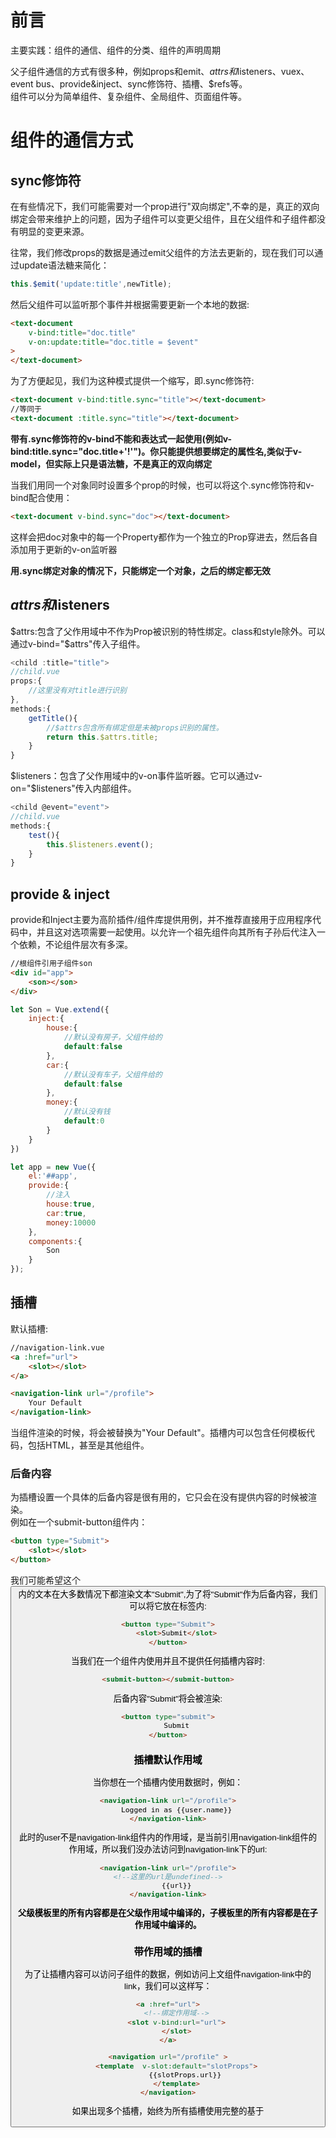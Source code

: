 # 前言
主要实践：组件的通信、组件的分类、组件的声明周期

父子组件通信的方式有很多种，例如props和emit、$attrs和$listeners、vuex、event bus、provide&inject、sync修饰符、插槽、$refs等。  
组件可以分为简单组件、复杂组件、全局组件、页面组件等。  

# 组件的通信方式
## sync修饰符 
在有些情况下，我们可能需要对一个prop进行"双向绑定",不幸的是，真正的双向绑定会带来维护上的问题，因为子组件可以变更父组件，且在父组件和子组件都没有明显的变更来源。

往常，我们修改props的数据是通过emit父组件的方法去更新的，现在我们可以通过update语法糖来简化：
```javascript
this.$emit('update:title',newTitle);
```
然后父组件可以监听那个事件并根据需要更新一个本地的数据:
```html
<text-document
    v-bind:title="doc.title"
    v-on:update:title="doc.title = $event"
>
</text-document>
```
为了方便起见，我们为这种模式提供一个缩写，即.sync修饰符:
```html
<text-document v-bind:title.sync="title"></text-document>
//等同于
<text-document :title.sync="title"></text-document>
```
**带有.sync修饰符的v-bind不能和表达式一起使用(例如v-bind:title.sync="doc.title+'!'")。你只能提供想要绑定的属性名,类似于v-model，但实际上只是语法糖，不是真正的双向绑定**

当我们用同一个对象同时设置多个prop的时候，也可以将这个.sync修饰符和v-bind配合使用：
```html
<text-document v-bind.sync="doc"></text-document>
```
这样会把doc对象中的每一个Property都作为一个独立的Prop穿进去，然后各自添加用于更新的v-on监听器

**用.sync绑定对象的情况下，只能绑定一个对象，之后的绑定都无效**

## $attrs和$listeners
$attrs:包含了父作用域中不作为Prop被识别的特性绑定。class和style除外。可以通过v-bind="$attrs"传入子组件。
```javascript
<child :title="title">
//child.vue
props:{
    //这里没有对title进行识别
},
methods:{
    getTitle(){
        //$attrs包含所有绑定但是未被props识别的属性。
        return this.$attrs.title;
    }
}
```
$listeners：包含了父作用域中的v-on事件监听器。它可以通过v-on="$listeners"传入内部组件。
```javascript
<child @event="event">
//child.vue
methods:{
    test(){
        this.$listeners.event();
    }
}

```

## provide & inject
provide和Inject主要为高阶插件/组件库提供用例，并不推荐直接用于应用程序代码中，并且这对选项需要一起使用。以允许一个祖先组件向其所有子孙后代注入一个依赖，不论组件层次有多深。
```html
//根组件引用子组件son
<div id="app">
    <son></son>
</div>
```
```javascript
let Son = Vue.extend({
    inject:{
        house:{
            //默认没有房子，父组件给的
            default:false
        },
        car:{
            //默认没有车子，父组件给的
            default:false
        },
        money:{
            //默认没有钱
            default:0
        }
    }
})

let app = new Vue({
    el:'##app',
    provide:{
        //注入
        house:true,
        car:true,
        money:10000
    },
    components:{
        Son
    }
});


```

## 插槽
默认插槽:
```html
//navigation-link.vue
<a :href="url">
    <slot></slot>
</a>
```
```html
<navigation-link url="/profile">
    Your Default
</navigation-link>
```
当组件渲染的时候，<slot>将会被替换为"Your Default"。插槽内可以包含任何模板代码，包括HTML，甚至是其他组件。

### 后备内容
为插槽设置一个具体的后备内容是很有用的，它只会在没有提供内容的时候被渲染。  
例如在一个submit-button组件内：
```html
<button type="Submit">
    <slot></slot>
</button>
```
我们可能希望这个<button>内的文本在大多数情况下都渲染文本"Submit",为了将"Submit"作为后备内容，我们可以将它放在<slot>标签内:
```html
<button type="Submit">
    <slot>Submit</slot>
</button>
```
当我们在一个组件内使用<submit-button>并且不提供任何插槽内容时:
```html
<submit-button></submit-button>
```
后备内容"Submit"将会被渲染:
```html
<button type="submit">
    Submit
</button>
```

### 插槽默认作用域
当你想在一个插槽内使用数据时，例如：
```html
<navigation-link url="/profile">
    Logged in as {{user.name}}
</navigation-link>
```
此时的user不是navigation-link组件内的作用域，是当前引用navigation-link组件的作用域，所以我们没办法访问到navigation-link下的url:
```html
<navigation-link url="/profile">
<!--这里的url是undefined-->
    {{url}}
</navigation-link>
```
**父级模板里的所有内容都是在父级作用域中编译的，子模板里的所有内容都是在子作用域中编译的。**

### 带作用域的插槽
为了让插槽内容可以访问子组件的数据，例如访问上文组件navigation-link中的link，我们可以这样写：
```html
<a :href="url">
    <!--绑定作用域-->
    <slot v-bind:url="url">
    </slot>
</a>
```
```html
<navigation url="/profile" >
    <template  v-slot:default="slotProps">
        {{slotProps.url}}
    </template>
</navigation>
```
如果出现多个插槽，始终为所有插槽使用完整的基于<template>语法：
```html
<current-user>
    <template v-slot:default="slotProps">
        {{slotProps.user.firstName}}
    </template>
    <template v-slot:other="otherSlotProps"> 
    </template>
</current-user>
```

### 解构插槽prop
我们还可以解构插槽的Prop
```html
//假设current-user的默认插槽绑定了user
<current-user v-slot="{ user }">
    {{user.firstName}}
</curent-user>
```
我们可以为Prop重命名
```html
<current-user v-slot="{ user:person }">
    {{user.person}}
</current-user>
```
甚至可以设置默认值
```html
<current-user v-slot="{ user= { firstName:'Guest'} }">
    {{user.firstName}}
</current-user>
```

### 具名插槽
有时候我们需要多个插槽，对于一个带有如下模板的<base-layout>组件：
```html
<div class="container">
    <header>
        <!-- 我们希望把页头放在这里-->
    </header>
    <main>
        <!-- 我们希望把主要内容放在这里 -->
    </main>
    <footer>
        <!-- 我们希望把页脚放在这里 -->
    </footer>
</div>
```
对于这种情况，<slot>元素有一个特殊的属性name，这个name可以用来定义额外的插槽:
```html
<div class="cotainer">
    <header>
        <slot name="header"></slot>
    </header>
    <main>
        <slot></slot>
    </main>
    </footer>
        <slot name="footer"></slot>
    </footer>
</div>
```
一个不带name的slot带有隐含的名字default。  
在向具名插槽提供内容的时候，我们可以在一个<template>元素上使用v-slot指令，以v-slot参数的形式提供名称:
```html
<base-layout>
    <template v-slot:header>
        <h1>title</h1>
    </template>
    <p>main content</p>
    <p>main content2</p>
    <template v-slot:footer>
        <p>footer</p>
    </template>
</base-layout>
<!--等同于-->
<base-layout>
    <template v-slot:header>
        <h1>header</h1>
    </template>
    <template v-slot:default>
        <p>main content</p>
        <p>main content2</p>
    </template>
    <template v-slot:footer>
        <p>footer</p>
    </template>
</base-layout>
```
**v-slot只能添加在template标签上**

### 具名插槽的缩写
与v-on和v-bind一样，可以缩写成@和:,v-slot也有缩写，v-slot:可以缩写为##，例如v-slot:header可以缩写为##header：
```html
<base-layout>
    <template ##header>
        <h1>title</h1>
    </template>
    <template ##default>
        <p>main content</p>
        <p>main content2</p>
    </template>
    <template ##footer>
        <p>footer</p>
    </template>
</base-layout>
```
如果希望使用缩写，必须始终以明确插槽名取而代之:
```html
<current-user ##default="{user}">
    {{user.firstName}}
</current-user>
```

# 组件的分类
组件是vue最核心的概念之一，但由于这个概念太过于宽泛，我们会在实际开发中看到各种各样的组件，对开发和维护的铜须带来了很大的困惑和混乱。我们可以把组件分成四类:

- view:页面组件
view指的是页面，也可以叫做page。它的定义为：和具体的某一条路由对应，在vue-router配置中指定。view是页面的容器，是其他组件的入口，可以和vuex store通信，再把数据分发给普通组件。

- global component:全局组件
全局组件，作为小工具而存在，例如toast、alert等。特点是具备全局性，直接嵌套在root下，不属于哪个view。全局组件也和vuex store通信，应该单独使用state中的一个module,不和其他业务实体用到的state混淆。  
其他组件想要修改它，可以直接派发响应的mutation。而要监听它的变化，则使用全局事件总线(event bus)
- simple component:简单组件
它的交互和数据都不多，基本上就是起到一个简单展示，拆分父组件的作用。这种组件和父组件之间通过最传统的方式进行通讯：父组件将props传入，它通过$emit触发事件到父组件，简单组件内部不写什么业务逻辑，一般不与vuex store通信。

- functional component:函数式组件
纯粹的简单展示组件，在简单组件不需要使用实例化，并且不需要生命周期的时候可以使用，它的渲染性能最好。

- complex component:复杂组件
复杂组件，特点是内部包含很多交互逻辑，常常需要访问接口。另外，需要展示的数据也往往比较多。  
对于复杂组件：
1. 如果所有的props都由父组件一一传入，如果要展示的数据很多，父组件template会变得臃肿
2. 如果所有的业务流程都需要子组件$emit,父组件的script代码会变得臃肿。
所以对于复杂组件，我们允许有一定的自主权，可以跳过父组件，自己和vuex通信。

![](https://tva1.sinaimg.cn/large/007S8ZIlly1gg7rsjqc43j30lo0f2758.jpg)

## 如何优雅的修改props
参考.sync修饰符，我们可以通过语法糖的形式，减少script中冗余的代码。


# 组件的生命周期
![](https://tva1.sinaimg.cn/large/007S8ZIlly1gg7ujmjio7j30u00xmh6g.jpg)

- beforeCreate
刚初始化vue实例，只有一些默认的生命周期函数。**data和methods中的数据都还未初始化，也就是无法通过this来访问。**

- created
**初始化注入injections以及数据可响应，代表着注入数据和data以及Methods都已经初始化好了，这是可以通过this来访问数据的最早生命周期，也是可以最早的可以进行异步请求数据的生命周期。**

- beforeMount
虚拟DOM已经编译好成一个模板字符串，等待挂载到页面中。

- mounted
**虚拟DOM的模板字符串已经挂载到页面中，也就是这一阶段为最早可以访问DOM的阶段。**,此时组件脱离了创建阶段，进入到了运行阶段，**mounted不会保证所有的子组件也都一起被挂载，如果希望等到整个视图都渲染完毕，可以在mounted内部使用vm.$nectTick**

- beforeUpdate
数据更新时调用，发生在虚拟 DOM 打补丁之前。这里适合在更新之前访问现有的 DOM，比如手动移除已添加的事件监听器。

- updated
数据改变了，页面也更新了，此时页面和data是同步的。**(宏任务和微任务也可以达到同样的效果)**,updated不会保证所有的子组件也都一起被重绘，如果希望等到整个视图都重绘完毕，可以在updated里面使用$nextTick

- beforeDestory
组件从运行阶段进入到了销毁阶段，此时data和methods、过滤器、指令还可以使用，还没到达真正的销毁阶段，**此时是做一些手动销毁的最佳时机，例如释放引用、取消监听等。**

- destoryed
组件被销毁

还有两个keep-alive组件才有的生命周期
- activated
keep-alive组件被激活的时候调用

- deactivated
keep-alive组件被停用时调用

# 父子组件的声明周期函数执行顺序
- 组件创建过程的顺序
父组件的beforeCreate->父组件的created->父组件的beforeMount->子组件的beforeCreate->子组件的created->子组件的beforeMount->子组件的mounted->父组件的mounted
￼![](https://tva1.sinaimg.cn/large/007S8ZIlly1gg81k3d8vtj308e08awej.jpg)
￼
**需要注意的一点是，官方说明父组件的mounted依然不能保证所有子组件已经挂载，所以要访问子组件的ref时，最早的周期是mounted，最稳妥的方式是在mounted内使用$nextTick**

- 组件的运行阶段顺序
子组件的更新：  
父组件beforeUpdate->子组件的beforeUpdate->子组件的updated->父组件的updated。  
父组件更新，不涉及到子组件更新时：  
父组件beforeUpdate->父组件的updated

**与mounted一致，updated也不能保证所有的子组件已经重绘完毕，如果希望在所有组件都重绘完毕后执行，可以在updated内使用$nextTick**

- 组件的销毁阶段顺序
父组件的beforeDestroy->子组件的beforeDestroy->子组件的destroyed->父组件的destroyed


# 手动监听生命周期
在一些场景下，我们可能为了减少反复横跳代码，会使用hook，使代码更加聚合。

例如我们在Mounted阶段可能会监听窗口变化来调整echarts图表大小。而后在beforeDestroy阶段进行监听事件的销毁。
```javascript
Vue.extend({
    mounted(){
        this.chart = echarts.init(this.$el);
        window.addEventListener('resize',this.resizeChart);
    },
    updated(){

    },
    created(){

    },
    beforeDestroy(){
        window.removeEventListener('resize',this.resizeChart);
    }
})
```
其中mounted和beforeDestroy之间可能隔了几十上百行代码，可读性很差，维护者可能不知道为什么要remove这个监听器，我们可以通过hook生命周期函数来使代码更加聚合：
```javascript
Vue.extend({
    mounted(){
        this.chart = echarts.init(this.$el);
        window.addEventListener('resize',this.resizeChart);
        //通过hook监听组件销毁钩子函数，并取消监听事件
        this.$once('hook:beforeDestroy',()=>{
            window.removeEventListener('resize',this.resizeChart);
        })
    }
})

```

# 监听子组件的生命周期
假设我们使用了一个第三方组件，需要监听第三方组件数据的变化，但是组件又没有提供change事件。我们可以通过监听组件的Updated钩子函数。
```html
<template>
    <!--组件的所有生命周期钩子都可以通过@hook:钩子函数名来监听-->
    <custom-select @hook:updated="handleSelectUpdated">
</template>
```

# keep-alive组件
keep-alive是vue内置的一个组件，可以使被包含的组件保留状态。避免重新加载。
- 一般结合路由和动态组件一起使用，用于缓存组件
- 提供include和exclude属性，include表示只有名称匹配的组件会被缓存，exclude表示匹配的组件不会被缓存，exclude的优先级比include高。
- 拥有两个生命周期钩子函数activated和deactivated。当组件被激活时触发activated钩子函数，当组件被停用时，调用deactivated钩子函数。


# 全局组件
Vue.extend是一个全局的API，用于创造一个类，这个类是Vue组件的构造器。参数是一个包含组件选项的对象。选项中的data必须是函数，这是为了防止组件被复用时，使用同一个引用。

我的理解是，创建一个Vue实例，但是带有特定的配置，用extend去继承
```javascript
var Profile = Vue.extend({
    template:'<p>{{firstName}} {{lastName}} {{alias}}</p>',
    data(){
        return {
            firstName:'huang',
            lastName:'johe',
            alias:'johe'
        }
    }
});

//将Profile组件挂载在元素上。
new Profile().$mount('#app');
```
当我们需要开发一些全局组件的时候，例如Loading、Notify、Message等组件，我们就可以使用Vue.extend:

loading组件
```html
<template>
  <transition name="custom-loading-fade">
    <!--loading蒙版-->
    <div v-show="visible" class="custom-loading-mask">
      <!--loading中间的图标-->
      <div class="custom-loading-spinner">
        <i class="custom-spinner-icon"></i>
        <!--loading上面显示的文字-->
        <p class="custom-loading-text">{{ text }}</p>
      </div>
    </div>
  </transition>
</template>

<script>
export default{
    data(){
        return {
            text:'',
            visible:false
        }
    }
}

</script>

```
用Vue.extend来生成组件的构造函数
```javascript
import Vue from 'vue';
//其实导出的是组件的配置，是一个含有配置项的对象
import LoadingComponent from './loading.vue';

// 通过Vue.extend将组件配置对象包装成一个组件构造器
const LoadingConstructor = Vue.extend(LoadingComponent);

// 用来保存Loading组件实例
let loading = undefined;

LoadingConstructor.prototype.close = function(){
    // 如果loading有引用，则去掉引用
    if(loading){
        loading = undefined;
    }
    // 将组件隐藏,这里的this指向Loading实例
    this.visible = false;

    setTimeout(()=>{
        //移除挂载的DOM元素
        if(this.$el && this.$el.parentNode){
            this.$el.parentNode.removeChild(this.$el);
        }
        //调用组件的$destroy方法进行组件销毁
        this.$destroy();
    },300)
};

// Loading函数，如果没有Loading组件则创建，有则返回，单例模式
const Loading = ( options = {} ) =>{
    //如果组件已经渲染，则返回
    if(loading){
        return loading;
    }
    //要挂载的元素，由于Loading挂载在全局，所以获取body
    const parent = document.body;
    // 组件属性
    const opts = {
        text:'',
        ...options
    }
    //生成一个Loading组件实例，相当于new Vue()只不过参数已经预设。
    const LoadingInstance = new LoadingConstructor({
        el: document.createElement('div'),
        data:opts
    });
    // 将loading元素挂载在全局
    parent.appendChild(instance.$el);
    // 显示加载动画
    Vue.nextTick(()=>{
        instance.visible = true
    })
    //将组件实例赋值给loading变量，保证单例
    loading = instance;
    return instance;
}
export default Loading
```
在页面内使用loading
```javascript
import Loading from './loading/index.js';
export default{
    created(){
        const loading = Loading({text:'正在加载...'});
        //三秒后关闭
        setTimeout(()=>{
            loading.close()
        },3000);
    }
}
```
将loading方法挂载到Vue.prototype上面
```javascript
Vue.prototype.$loading = Loading;
export default Loading;

//在组件内使用
const loading = this.$loading({text:'正在加载...'});
setTimeout(()=>{
    loading.close();
})
```

# 函数式组件
**函数式组件就是函数是组件，在React中，组件可以是类也可以是函数，当为函数式组件时，没有内部状态，也没有声明周期钩子函数。在vue中也类似，当为函数式组件时，没有内部状态，也没有声明周期钩子函数，也没有this。**

**在日常写代码的过程中，经常会开发一些纯展示型的业务组件，比如一些详情页面，列表界面等。它们有一个共同的特点是只需要将外部传入的数据进行展现，不需要有内部状态，也不需要有生命周期钩子函数里面做处理，类似于上文所说的简单组件(简单组件可能需要生命周期)。这个时候我们就可以考虑使用函数式组件**

```javascript
export default{
    // 通过配置functional属性指定组件为函数式组件
    functional:true,
    props:{
        avatar:{
            type:String
        }
    },
    /**
     * 渲染函数，类似于react类组件中的render
     * @param {*} context 函数式组件没有this,props,slots等都在context上
    */
   render(h,context){
       const { props } = context;
       if(props.avatar){
           return <img src={props.avatar}></img>
       }
       return <img src="default-avatar.png"></img>
   }
}
```
在上例中，我们定义了一个头像组件，如果外部传入头像，则显示传入的头像，否则显示默认头像。

为什么要使用函数式组件
1. 函数式组件不需要实例化、无状态、没有声明周期，所以渲染性能要好于普通组件
2. 函数式组件结构比较简单，代码结构清晰

函数式组件与普通组件的区别
1. 函数式组件需要在声明组件时指定functional属性
2. 函数式组件不需要实例化，所以没有this，this通过render函数的第二个参数来替代。
3. 函数式组件没有声明周期钩子函数，不能使用计算属性、侦听属性等。
4. 函数式组件不能通过$emit对外暴露时间，调用事件能通过context.listeners.click的方式调用外部传入的click事件
5. 因为函数式组件是没有实例化的，所以在外部通过ref去引用组件时，实际引用的是HTMLELement
6. 函数式组件的props可以不用显示声明，所以没有在props里面声明的属性都会自动隐式解析为Prop,而普通组件所有未声明的属性都被解析到$attrs中，这是和普通组件不同的店。

如果不想使用render函数(jsx的方式)，可以通过模板语法来声明
```html
<!--在template上添加functional属性-->
<template functional>
    <!--props可以不用声明，默认外部传入的都为Prop-->
    <img :src="props.avatar ? props.avatar:'default-avatar.png'"/>
</template>

```

# 自定义指令
除了核心功能默认内置的指令(v-model和v-show)，Vue也允许注册自定义指令。有的情况下，我们可能需要对普通DOM元素进行底层操作，这时候就会用到自定义指令。

**个人理解,指令类似于监听属性，当表达式更新时，对DOM执行一定的操作，例如v-if='expression',是在expression改变时，修改当前DOM的display为none，与watch不同的点是，它的触发条件更多样，不仅仅是表达式可以触发（实际上也是生命周期被触发,表达式更新导致的update生命周期），指令的生命周期也可以触发**

例如，我们需要页面加载时，就聚焦元素:
```javascript
// 全局自定义指令'v-focus'
Vue.directive('focus',{
    // 当被绑定的元素插入到DOM中时:
    inserted: function(el){
        //聚焦元素
        el.focus();
    }
})
```
如果想注册局部指令，组件中也接受一个directives的选项：
```javascript
directives:{
    focus:{
        //指令的定义
        inserted: function(el){
            el.focus();
        }
    }
}
```
指令使用:
```html
<input v-focus>
```
## 指令的钩子函数
一个指令定义对象可以提供如下几个钩子函数(均为可选):
- bind: 只调用一次，指令第一次绑定到元素时调用。在这里可以进行一次性的初始化设置。
- inserted: 被绑定元素插入父节点时调用(仅保证父节点存在，但不一定已经被插入文档中)
- update: 所在组件的VNode更新时调用，但是可能发生在其子VNode更新之前。指令的值可能发生了改变，也可能没有。但是我们可以通过比较更新前后的值来忽略不必要的模板更新。
- componentUpdated: 指令所在组件的VNode及其子VNode全部更新后调用。
- unbind: 只调用一次，指令与元素解绑时调用。

## 钩子函数的参数
指令钩子函数会被传入以下参数:
- el:指令所绑定的元素，可以用来直接操作DOM
- binding:一个对象，包含以下property
    - name:指令名，不包含v-前缀
    - value:指令的绑定值，例如v-my-directive="1+1"，值为2，即为表达式最新的值
    - oldValue:指令绑定的前一个值，仅在update和componentUpdated钩子中可用。无论值是否改变都可用。
    - expression:字符串形式的指令表达式。例如v-my-directive="1+1",表达式为"1 + 1"
    - modifiers:一个包含修饰符的对象。例如:v-my-directive.foo.bar,修饰符对象为{foo:true,bar:true}
- vnode: Vue编译生成的虚拟节点。
- oldVnode:上一个虚拟节点，仅在update和componentUpdated钩子中使用

除了el之外，其他参数都应该是只读的，切勿进行修改。如果需要在钩子之间共享数据，建议通过元素的dataset属性来进行。

通过一个例子来看参数的值：
```html
<div id="hook-arguments-example" v-demo:foo.a.b="message"></div>
```
```javascript
Vue.directive('demo',{
    bind:function(el,binding,vnode){
        var s = JSON.stringify;
        el.innerHTML = `
            name:${s(binding.name)}
            value:${s(binding.value)}
            expression:${s(binding.expression)}
            argument:${s(binding.arg)}
            modifiers:${s(binding.modifiers)}
            vnode kyes:${Object.keys(vnode).join(',')}
        `
    }
})
new Vue({
    el:'#hook-arguments-example',
    data:{
        message:'hello!'
    }
})
```
渲染出来的效果
![](https://tva1.sinaimg.cn/large/007S8ZIlly1gg99bhcvfuj30z60cqmzd.jpg)

## 指令的动态参数
指令的参数可以是动态的。例如在v-mydirective:[argument]="value"中，argument参数可以根据数据进行更新。

例如我们想要创建一个自定义指令，用来通过固定布局将元素固定在页面上。我们可以像这样创建一个通过指令值来更新竖直位置像素值的自定义指令:
```html
<div id="baseexample">
    <p v-pin="200">Stick me 200px from the top of the page</p>
</div>
```
```javascript
Vue.directive('pin',{
    bind:function(el,binding,vnode){
        el.style.position ='fixed';
        el.style.top = binding.value+'px';
    }
})

new Vue({
    el:"#baseexample"
})
```
这首元素固定在距离顶部200像素的位置，但是如果我们现在需要把元素固定在左侧而不是顶部的话怎么办呢？这时候使用动态参数就可以方便的根据数据来进行更新。
```html
<div id="dynamicexample">
    <p v-pin:[direction]="200">I am pinned onto the page at 200px to the left.</p>
</div>
```
```javascript
Vue.directive('pin',{
    bind:function(el,binding,vnode){
        el.style.position='fixed';
        var s = (binding.arg ==='left'? 'left':'top');
        el.style[s] = binding.value + 'px';
    }
})

new Vue({
    el:'#dynamicexample',
    data:function(){
        return {
            direction:'left'
        }
    }
})


```

## 自定义指令实战
我们在使用ElementUI的时候，会用到v-loading来对挂载的元素进行loading控制，这一点是基于自定义指令实现的。

在上文中，我们开发了一个loading组件，但是这个组件是全局使用的，我们想要实现以下两个需求，必须要使用自定义指令：
- 将loading挂载到某一个元素上面，现在只能是全屏使用
- 可以使用指令在指定的元素上面挂载loading

开发v-loading指令：
```javascript
import Vue from 'vue';
import LoadingComponent from './loading';

const LoadingConstructor = Vue.extend(LoadingComponent);

Vue.directive('loading',{
    bind(el,binding){
        const instance = new LoadingConstrcutor({
            el:document.createElement('div'),
            data:{}
        })
        el.appendChild(instance.$el);
        el.instance = instance;
        Vue.nextTick(()=>{
            el.instance.visible = binding.value;
        });
    },
    update(el,binding){
        //update可能不是表达式的值更新了，所以要判断是否为表达式值更新
        if(binding.oldVlaue !== binding.value){
            el.instance.visible = binding.value
        }
    },
    unbind(el){
        const mask = el.instance.$el;
        if(mask.parentNode){
            mask.parentNode.removeChild(mask);
        }
        el.instance.$destroy();
        el.instance = undefined;
    }
})

```
在元素上使用指令
```html
<template>
    <div v-loading="visible"></div>
</template>

```
自定义指令还有哪些实战可用？
- 为组件添加loading效果、遮罩层
- 按钮级别权限控制v-permission
- 代码埋点，根据操作类型定义指令
- input输入框自动获取焦点


# 自定义生命周期钩子函数
要自定义声明周期钩子函数，要先了解VUE的合并策略。当我们使用Vue的mixins时，会发现，如果混入的methods里面的方法与组件的方法同名，则会被组件的方法覆盖，如果声明周期钩子函数重名，则混入的与组件自身的钩子函数都会被执行，且执行顺序是先混入后自身。

这是由于在Vue中，不同的选项有不同的合并策略，比如data、props、methods在混入时，同名属性覆盖，其他的直接合并（组件的优先级更高），而生命周期钩子函数则是将同名的钩子函数放到一个数组中，在调用时依次调用。

**在Vue中提供了一个api,Vue.config.optionMergeStrategies,可以通过这个api去自定义选项的合并策略**

```javascript
console.log(Vue.config.optionMergeStrategies);
```
![](https://tva1.sinaimg.cn/large/007S8ZIlly1gg9bmelrllj30u00ww49t.jpg)

通过上图可以看到Vue所有选项的合并策略函数，我们也可以通过覆盖上面的方法，来自定义合并策略函数，不过一般用不到。

## 自定义生命周期函数
自定义生命周期钩子函数需要有三个步骤：
- 自定义选项合并策略
- 自定义生命周期钩子函数的执行时机(关键)
- 自定义钩子函数的执行策略

假设有以下背景：
最近客户给领导反馈，我们的系统用一段时间，浏览器就变得有点卡，不知道为什么。问题出来了，本来想甩锅到后端，但是浏览器问题，没法甩锅啊，那就排查吧。
后来发现页面有许多定时器，ajax轮询还有动画，打开一个浏览器页签没发现问题，打开多了，浏览器就变得卡了,这时候我就想如果能在用户切换页签时候将这些都停掉，不久解决了。百度里面上下检索，找到了一个事件visibilitychange,可以用来判断浏览器页签是否显示。

```javascript
export default{
    created(){
        window.addEventListener('visibilitychange',this.$_handleVisiblityChange);
        this.$once('hook:beforeDestroy',()=>{
            window.removeEventListener('visibilitychange',this.$_handleVisiblityChange);
        })
    },
    methods:{
        $_handleVisiblityChange(){
            if(document.visiblityState === 'hidden'){
                //停掉一堆定时器
            }
            if(document.visibilityState === 'visible'){
                //开启一堆定时器
            }
        }
    }
}
```
通过上面的代码，可以看到在每一个需要监听处理的文件都要写一堆事件监听，判断页面是否显示的代码，一处两处还可以，文件多了就头疼了，这时候小编突发奇想，定义一个页面显示隐藏的生命周期钩子,把这些判断都封装起来

自定义生命周期钩子函数：pageHidden和pageVisible

```javascript
import Vue from 'vue';

// 添加生命周期钩子函数，决定选项的合并策略
export function init(){
    const optionMergeStrategies = Vue.config.optionMergeStrategies;

    //定义两个生命周期函数
    //并且将其合并策略指定成语created一致
    optionMergeStrategies.pageVisible = optionMergeStrategires.beforeCreate;
    optionMergeStrategies.pageHidden = optionMergeStrategies.created
}

// 决定生命周期钩子的执行策略
const notifyVisibilityChange = (lifeCycleName,vm)=>{
    // 生命周期函数会存在$options中，通过$options[lifeCycleName]获取生命周期
  const lifeCycles = vm.$options[lifeCycleName]
  // 因为使用了created的合并策略，所以是一个数组
  if (lifeCycles && lifeCycles.length) {
    // 遍历 lifeCycleName对应的生命周期函数列表，依次执行
    lifeCycles.forEach(lifecycle => {
      lifecycle.call(vm)
    })
  }
  // 遍历所有的子组件，然后依次递归执行
  if (vm.$children && vm.$children.length) {
    vm.$children.forEach(child => {
      notifyVisibilityChange(lifeCycleName, child)
    })
  }
}

// 决定新增生命周期钩子函数的执行时机
export function bind(rootVm){
    window.addEventListener('visibilitychange',()=>{
        //判断用哪个钩子函数
        let lifeCycleName = undefined;
        if(document.visibilityState === 'hidden'){
            lifeCycleName = 'pageHidden'
        }else if(document.visibilityState === 'visible'){
            lifeCycleName = 'pageVisible'
        }
        if(lifeCycleName){
            //通知所有组件生命周期发生变化了
            notifyVisibilityChange(lifeCycleName,rootVm);
        }
    })
}

```

应用：
```javascript
//main.js
import { init ,bind } from './utils/custom-life-cycle';

init();

const vm = new Vue({
    router,
    render:h => h(App)
}).$mount('#app');

bind(vm);
```
在组件内使用生命周期钩子函数:
```javascript
export default{
    pageVisible(){
        console.log('页面显示')
    },
    pageHidden(){
        console.log('页面隐藏')
    }
}

```
# 自定义过滤器
过滤器可以用于一些常见文本格式化，过滤器可以用在两个地方：
- 双花括号插值
- v-bind表达式
```javascript
{{ message | capitalize}}

<div v-bind:id="rawId | formatId"></div>
```
我们可以在组件的选项中定义过滤器:
```javascript
export default{
    data(){
        ...
    },
    filters:{
        capitalize: function(value){
            if(!value) return '';
            value = value.toString();
            //首字母大写
            return value.charAt(0).toUpperCase() + value.slice(1);
        }
    }
}
```
或者在创建Vue实例之前全局定义过滤器：
```javascript
Vue.filter('capitalize',function(value){
    if(!value) return '';
    value = value.toString();
    return value.chartAt(0).toUpperCase() + value.slice(1);
})

//在这之前
new Vue({

})
```
过滤器是JavaScript函数，因此可以接受参数,也可以通过管道符对多个过滤器串联。
```javascript
{{message | filterA('arg1',arg2)}}
```


# Vue的插件机制
插件通常用来为Vue添加全局功能，插件的功能有以下几种：
- 添加全局方法或者property。例如vue-custom-element
- 添加全局资源：指令(Vue.directive)/过滤器(Vue.filter)/过度等。例如elementUI中的v-loading
- 通过全局混入一些组件选项(Vue.mixin),自定义生命周期。例如vue-router。
- 添加Vue实例方法，通过把它们添加到Vue.prototype上实现。例如我们需要自定义$http为axios的实例。

## Vue.use
通过全局方法Vue.use使用插件。我们需要在调用new Vue()之前完成(当然需要在实例化Vue之前，给Vue.prototype添加方法，否则实例化的Vue没有这些方法.
```javascript
//等同于MyPlugin.install(Vue)
Vue.use(MyPlugin);

new Vue({

})
```
也可以传入一个可选的选项对象
```javascript
Vue.use(MyPlugin,{ options:true })
```
## 插件开发
Vue插件应该暴露一个install方法，供Vue调用，这个方法的第一个参数是Vue构造器，第二个参数是一个可选的选项对象。
```javascript
MyPlugin.install = function(Vue,options){
    // 添加全局方法或者属性
    Vue.myGlobalMethod = function(){

    }

    //添加全局指令
    Vue.directive('my-directive',{
        bind(el,binding,vnode){

        },
        update(el,binding,vnode){

        }
    })

    //添加全局过滤器
    Vue.filter('capitalize',funtion(value){
        //首字母大写
        if (!value) return ''
        value = value.toString()
        return value.charAt(0).toUpperCase() + value.slice(1)
    })

    //混入组件选项
    Vue.mixin({
        created:function(){
            //会和组件的created顺序执行
        }
    })

    //添加实例方法
    Vue.prototype.$http = fucntion(){

    }
}

```